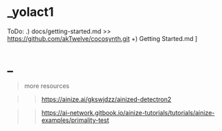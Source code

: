 # _yolact1

ToDo:
      .) docs/getting-started.md >> https://github.com/akTwelve/cocosynth.git
      +) Getting Started.md
            ]

# _

> more resources

>> https://ainize.ai/gkswjdzz/ainized-detectron2

>> https://ai-network.gitbook.io/ainize-tutorials/tutorials/ainize-examples/primality-test
